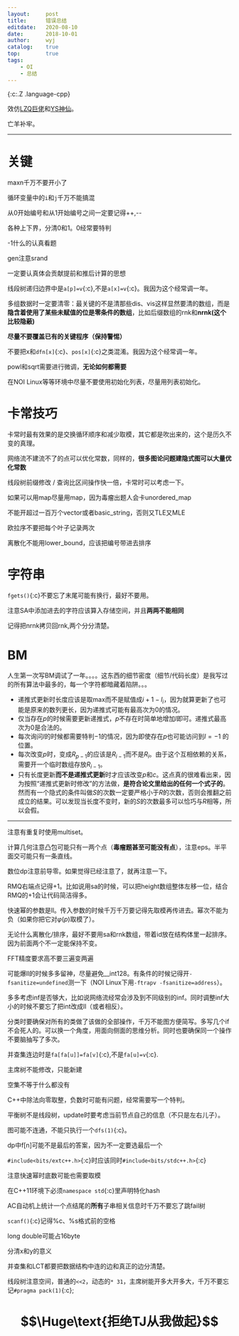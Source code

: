 ```yaml
---
layout:		post
title:		错误总结
editdate:	2020-08-10
date:		2018-10-01
author:		wyj
catalog:	true
top:		true
tags:
    - OI
    - 总结
---
```


{:c:.Z .language-cpp}

效仿[LZQ巨佬](https://www.luogu.com.cn/blog/Re-see/)和[YS神仙](https://blog.csdn.net/emmmmmmmmm)。

亡羊补牢。

-----
# 关键
maxn千万不要开小了

循环变量中的`i`和`j`千万不能搞混

从0开始编号和从1开始编号之间一定要记得++,--

各种上下界，分清0和1。0经常要特判

-1什么的认真看题

gen注意srand

一定要认真体会贡献提前和推后计算的思想

线段树递归边界中是`a[p]=v`{:c},不是`a[x]=v`{:c}。我因为这个经常调一年。

多组数据时一定要清零：最关键的不是清那些dis、vis这样显然要清的数组，而是**隐含着使用了某些未赋值的位是零条件的数组**，比如后缀数组的rnk和**nrnk(这个比较隐蔽)**

**尽量不要覆盖已有的关键程序（保持警惕）**

不要把x和`dfn[x]`{:c}、`pos[x]`{:c}之类混淆。我因为这个经常调一年。

powl和sqrt需要进行微调，**无论如何都需要**

在NOI Linux等等环境中尽量不要使用初始化列表，尽量用列表初始化。

# 卡常技巧

卡常时最有效果的是交换循环顺序和减少取模，其它都是吹出来的，这个是历久不变的真理。

网络流不建流不了的点可以优化常数，同样的，**很多图论问题建隐式图可以大量优化常数**

线段树前缀修改 / 查询比区间操作快一倍，卡常时可以考虑一下。

如果可以用map尽量用map，因为毒瘤出题人会卡unordered_map

不能开超过一百万个vector或者basic_string，否则又TLE又MLE

欧拉序不要把每个叶子记录两次

离散化不能用lower_bound，应该把编号带进去排序

# 字符串
`fgets()`{:c}不要忘了末尾可能有换行，最好不要用。

注意SA中添加进去的字符应该算入存储空间，并且**两两不能相同**

记得把nrnk拷贝回rnk,两个分分清楚。

# BM

人生第一次写BM调试了一年。。。。这东西的细节密度（细节/代码长度）是我写过的所有算法中最多的，每一个字符都暗藏着陷阱。。。
- 递推式更新时长度应该是取max而不是赋值成$i+1-l_i$，因为就算更新了也可能是原来的数列更长，因为递推式可能有最高次为0的情况。
- 仅当存在$p$的时候需要更新递推式，$p$不存在时简单地增加$l$即可。递推式最高次为0是合法的。
- 每次询问$l$的时候都需要特判$-1$的情况，因为即使存在$p$也可能访问到$l=-1$ 的位置。
- 每次改变$p$时，变成$R_{p-1}$的应该是$R_{i-1}$而不是$R_i$。由于这个互相依赖的关系，需要开一个临时数组存放$R_{i-1}$。
- 只有长度更新**而不是递推式更新**时才应该改变$p$和$c$。这点真的很难看出来，因为按照“递推式更新时修改”的方法做，**是符合论文里给出的任何一个式子的**。然而有一个隐式的条件叫做$S$的次数一定要严格小于$R$的次数，否则会推翻之前成立的结果。可以发现当长度不变时，新的$S$的次数最多可以恰巧与$R$相等，所以会假。

-----
注意有重复时使用multiset。

计算几何注意凸包可能只有一两个点（**毒瘤题甚至可能没有点**），注意eps。半平面交可能只有一条直线。

数位dp注意前导零。如果觉得已经注意了，就再注意一下。

RMQ右端点记得+1。比如说用sa的时候，可以把height数组整体左移一位，结合RMQ的+1会让代码简洁得多。

快速幂的参数是ll。传入参数的时候千万千万要记得先取模再传进去。幂次不能为负（如果你把它对$\varphi(p)$取模了）。

无论什么离散化/排序，最好不要用sa和rnk数组，带着id放在结构体里一起排序。因为前面两个不一定能保持不变。

FFT精度要求高不要三遍变两遍

可能爆ll的时候多多留神，尽量避免__int128。有条件的时候记得开`-fsanitize=undefined`测一下（NOI Linux下用`-ftrapv -fsanitize=address`）。

多多考虑inf是否够大，比如说网络流经常会涉及到不同级别的inf。同时调整inf大小的时候不要忘了把int改成ll（或者相反）。

分类时要确保对所有的类做了该做的全部操作，千万不能图方便简写。多写几个if不会死人的。可以换一个角度，用面向侧面的思维分析。同时也要确保同一个操作不要脑抽写了多次。

并查集连边时是`fa[fa[u]]=fa[v]`{:c},不是`fa[u]=v`{:c}.

主席树不能修改，只能新建

空集不等于什么都没有

C++中除法向零取整，负数时可能有问题，经常需要写一个特判。

平衡树不是线段树，update时要考虑当前节点自己的信息（不只是左右儿子）。

图可能不连通，不能只执行一个`dfs(1)`{:c}。

dp中f[n]可能不是最后的答案，因为不一定要选最后一个

`#include<bits/extc++.h>`{:c}时应该同时`#include<bits/stdc++.h>`{:c}

注意快速幂时底数可能也需要取模

在C++11环境下必须`namespace std`{:c}里声明特化hash

AC自动机上统计一个点结尾的**所有**子串相关信息时千万不要忘了跳fail树

`scanf()`{:c}记得%c、%s格式前的空格

long double可能占16byte

分清x和y的意义

并查集和LCT都要把数据结构中连的边和真正的边分清楚。

线段树注意空间，普通的`<<2`，动态的`* 31`，主席树能开多大开多大，千万不要忘记`#pragma pack(1)`{:c};
# $$\Huge\text{拒绝TJ从我做起}$$
